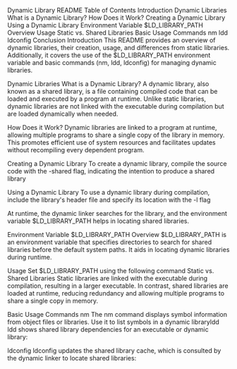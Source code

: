 Dynamic Library README
Table of Contents
Introduction
Dynamic Libraries
What is a Dynamic Library?
How Does it Work?
Creating a Dynamic Library
Using a Dynamic Library
Environment Variable $LD_LIBRARY_PATH
Overview
Usage
Static vs. Shared Libraries
Basic Usage Commands
nm
ldd
ldconfig
Conclusion
Introduction
This README provides an overview of dynamic libraries, their creation, usage, and differences from static libraries. Additionally, it covers the use of the $LD_LIBRARY_PATH environment variable and basic commands (nm, ldd, ldconfig) for managing dynamic libraries.

Dynamic Libraries
What is a Dynamic Library?
A dynamic library, also known as a shared library, is a file containing compiled code that can be loaded and executed by a program at runtime. Unlike static libraries, dynamic libraries are not linked with the executable during compilation but are loaded dynamically when needed.

How Does it Work?
Dynamic libraries are linked to a program at runtime, allowing multiple programs to share a single copy of the library in memory. This promotes efficient use of system resources and facilitates updates without recompiling every dependent program.

Creating a Dynamic Library
To create a dynamic library, compile the source code with the -shared flag, indicating the intention to produce a shared library

Using a Dynamic Library
To use a dynamic library during compilation, include the library's header file and specify its location with the -l flag

At runtime, the dynamic linker searches for the library, and the environment variable $LD_LIBRARY_PATH helps in locating shared libraries.

Environment Variable $LD_LIBRARY_PATH
Overview
$LD_LIBRARY_PATH is an environment variable that specifies directories to search for shared libraries before the default system paths. It aids in locating dynamic libraries during runtime.

Usage
Set $LD_LIBRARY_PATH using the following command
Static vs. Shared Libraries
Static libraries are linked with the executable during compilation, resulting in a larger executable. In contrast, shared libraries are loaded at runtime, reducing redundancy and allowing multiple programs to share a single copy in memory.

Basic Usage Commands
nm
The nm command displays symbol information from object files or libraries. Use it to list symbols in a dynamic libraryldd
ldd shows shared library dependencies for an executable or dynamic library:

ldconfig
ldconfig updates the shared library cache, which is consulted by the dynamic linker to locate shared libraries:
